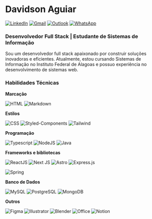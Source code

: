 # Davidson Aguiar

[![LinkedIn](https://img.shields.io/badge/linkedin-%230077B5.svg?style=for-the-badge&logo=linkedin&logoColor=white)](https://www.linkedin.com/in/davidson-aguiar-241b49215/)
[![Gmail](https://img.shields.io/badge/Gmail-D14836?style=for-the-badge&logo=gmail&logoColor=white)](mailto:dra1@aluno.ifal.edu.br) [![Outlook](https://img.shields.io/badge/Microsoft_Outlook-0078D4?style=for-the-badge&logo=microsoft-outlook&logoColor=white)](mailto:davidson.05@outlook.com) [![WhatsApp](https://img.shields.io/badge/WhatsApp-25D366?style=for-the-badge&logo=whatsapp&logoColor=white)](https://api.whatsapp.com/send?phone=+5582988588290)
</center>

### Desenvolvedor Full Stack | Estudante de Sistemas de Informação

Sou um desenvolvedor full stack apaixonado por construir soluções inovadoras e eficientes. Atualmente, estou cursando Sistemas de Informação no Instituto Federal de Alagoas e possuo experiência no desenvolvimento de sistemas web.

### Habilidades Técnicas

**Marcação**

![HTML](https://img.shields.io/badge/HTML5-E34F26?style=for-the-badge&logo=html5&logoColor=white) ![Markdown](https://img.shields.io/badge/Markdown-000000?style=for-the-badge&logo=markdown&logoColor=white)


**Estilos**

 ![CSS](https://img.shields.io/badge/CSS3-1572B6?style=for-the-badge&logo=css3&logoColor=white) ![Styled-Components](https://img.shields.io/badge/styled--components-DB7093?style=for-the-badge&logo=styled-components&logoColor=white)
 ![Tailwind](https://img.shields.io/badge/Tailwind_CSS-38B2AC?style=for-the-badge&logo=tailwind-css&logoColor=white)

**Programação**

![Typescript](https://img.shields.io/badge/TypeScript-007ACC?style=for-the-badge&logo=typescript&logoColor=white) ![NodeJS](https://img.shields.io/badge/node.js-6DA55F?style=for-the-badge&logo=node.js&logoColor=white) ![Java](https://img.shields.io/badge/java-%23ED8B00.svg?style=for-the-badge&logo=openjdk&logoColor=white)

**Frameworks e bibliotecas**

![ReactJS](https://img.shields.io/badge/React-20232A?style=for-the-badge&logo=react&logoColor=61DAFB) ![Next JS](https://img.shields.io/badge/Next-black?style=for-the-badge&logo=next.js&logoColor=white) ![Astro](https://img.shields.io/badge/astro-%232C2052.svg?style=for-the-badge&logo=astro&logoColor=white) ![Express.js](https://img.shields.io/badge/express.js-%23404d59.svg?style=for-the-badge&logo=express&logoColor=%2361DAFB) 

![Spring](https://img.shields.io/badge/spring-%236DB33F.svg?style=for-the-badge&logo=spring&logoColor=white)


**Banco de Dados**

![MySQL](https://img.shields.io/badge/MySQL-005C84?style=for-the-badge&logo=mysql&logoColor=white) ![PostgreSQL](https://img.shields.io/badge/PostgreSQL-316192?style=for-the-badge&logo=postgresql&logoColor=white) ![MongoDB](https://img.shields.io/badge/MongoDB-4EA94B?style=for-the-badge&logo=mongodb&logoColor=white)

**Outros**

![Figma](https://img.shields.io/badge/Figma-F24E1E?style=for-the-badge&logo=figma&logoColor=white) ![Illustrator](https://img.shields.io/badge/Adobe%20Illustrator-FF9A00?style=for-the-badge&logo=adobe%20illustrator&logoColor=white) ![Blender](https://img.shields.io/badge/blender-%23F5792A.svg?style=for-the-badge&logo=blender&logoColor=white) ![Office](https://img.shields.io/badge/Microsoft_Office-D83B01?style=for-the-badge&logo=microsoft-office&logoColor=white)  ![Notion](https://img.shields.io/badge/Notion-000000?style=for-the-badge&logo=notion&logoColor=white)


